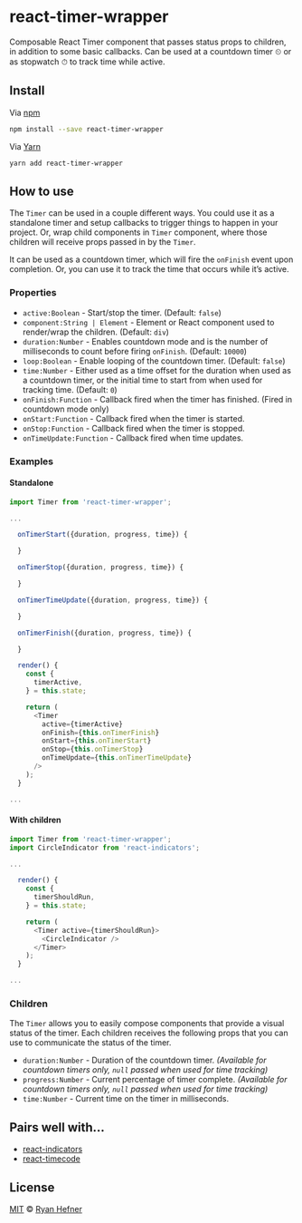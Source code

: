 # react-timer-wrapper

Composable React Timer component that passes status props to children, in addition
to some basic callbacks. Can be used at a countdown timer ⏲ or as stopwatch ⏱ to track
time while active.

## Install

Via [npm](https://npmjs.com/package/react-timer-wrapper)

```sh
npm install --save react-timer-wrapper
```

Via [Yarn](https://yarn.fyi/react-timer-wrapper)

```sh
yarn add react-timer-wrapper
```

## How to use

The `Timer` can be used in a couple different ways. You could use it as a standalone
timer and setup callbacks to trigger things to happen in your project. Or, wrap
child components in `Timer` component, where those children will receive
props passed in by the `Timer`.

It can be used as a countdown timer, which will fire the `onFinish` event upon
completion. Or, you can use it to track the time that occurs while it’s active.

### Properties

* `active:Boolean` - Start/stop the timer. (Default: `false`)
* `component:String | Element` - Element or React component used to render/wrap the children. (Default: `div`)
* `duration:Number` - Enables countdown mode and is the number of milliseconds to count before firing `onFinish`. (Default: `10000`)
* `loop:Boolean` - Enable looping of the countdown timer. (Default: `false`)
* `time:Number` - Either used as a time offset for the duration when used as a countdown timer, or the initial time to start from when used for tracking time. (Default: `0`)
* `onFinish:Function` - Callback fired when the timer has finished. (Fired in countdown mode only)
* `onStart:Function` - Callback fired when the timer is started.
* `onStop:Function` - Callback fired when the timer is stopped.
* `onTimeUpdate:Function` - Callback fired when time updates.

### Examples

#### Standalone

```js
import Timer from 'react-timer-wrapper';

...

  onTimerStart({duration, progress, time}) {

  }

  onTimerStop({duration, progress, time}) {

  }

  onTimerTimeUpdate({duration, progress, time}) {

  }

  onTimerFinish({duration, progress, time}) {

  }

  render() {
    const {
      timerActive,
    } = this.state;

    return (
      <Timer
        active={timerActive}
        onFinish={this.onTimerFinish}
        onStart={this.onTimerStart}
        onStop={this.onTimerStop}
        onTimeUpdate={this.onTimerTimeUpdate}
      />
    );
  }

...

```

#### With children

```js
import Timer from 'react-timer-wrapper';
import CircleIndicator from 'react-indicators';

...

  render() {
    const {
      timerShouldRun,
    } = this.state;

    return (
      <Timer active={timerShouldRun}>
        <CircleIndicator />
      </Timer>
    );
  }

...

```

### Children

The `Timer` allows you to easily compose components that provide a visual
status of the timer. Each children receives the following props that you can use
to communicate the status of the timer.

* `duration:Number` - Duration of the countdown timer. _(Available for countdown timers only, `null` passed when used for time tracking)_
* `progress:Number` - Current percentage of timer complete. _(Available for countdown timers only, `null` passed when used for time tracking)_
* `time:Number` - Current time on the timer in milliseconds.

## Pairs well with...

* [react-indicators](https://github.com/ryanhefner/react-indicators)
* [react-timecode](https://github.com/ryanhefner/react-timecode)

## License

[MIT](LICENSE) © [Ryan Hefner](https://www.ryanhefner.com)

